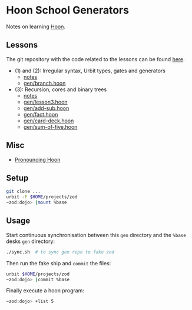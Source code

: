 # Hoon School Generators

Notes on learning [Hoon](https://developers.urbit.org/reference/hoon/overview).

## Lessons

The git repository with the code related to the lessons can be found [here](https://git.sr.ht/~talfus-laddus/hoon-school-generators).

- (1) and (2): Irregular syntax, Urbit types, gates and generators
  - [notes](notes/lesson-1-2.md)
  - [gen/branch.hoon](gen/branch.hoon)
- (3): Recursion, cores and binary trees
  - [notes](notes/lesson-3.md)
  - [gen/lesson3.hoon](gen/lesson3.hoon)
  - [gen/add-sub.hoon](gen/add-sub.hoon)
  - [gen/fact.hoon](gen/fact.hoon)
  - [gen/card-deck.hoon](gen/card-deck.hoon)
  - [gen/sum-of-five.hoon](gen/sum-of-five.hoon)

## Misc

- [Pronouncing Hoon](pronouncing-hoon.md)

## Setup

```bash
git clone ...
urbit -F $HOME/projects/zod
~zod:dojo> |mount %base
```

## Usage

Start continuous synchronisation between this `gen` directory and the `%base` desks `gen` directory:
```bash
./sync.sh  # to sync gen repo to fake zod
```

Then run the fake ship and `commit` the files:
```bash
urbit $HOME/projects/zod
~zod:dojo> |commit %base
```

Finally execute a hoon program:
```bash
~zod:dojo> +list 5
```
